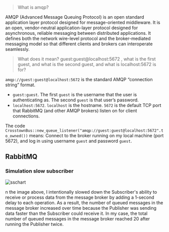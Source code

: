 >What is amqp?

AMQP (Advanced Message Queuing Protocol) is an open standard application layer protocol designed for message-oriented middleware. It is an open, vendor-neutral application-layer protocol designed for asynchronous, reliable messaging between distributed applications. It defines both the network wire-level protocol and the broker-mediated messaging model so that different clients and brokers can interoperate seamlessly.

>What does it mean? guest:guest@localhost:5672 , what is the first guest, and what
is the second guest, and what is localhost:5672 is for?

`amqp://guest:guest@localhost:5672` is the standard AMQP “connection string” format. 

- `guest:guest`. The first `guest` is the username that the user is authenticating as. The second `guest` is that user’s password.
- `localhost:5672`. `localhost` is the hostname. `5672` is the default TCP port that RabbitMQ (and other AMQP brokers) listen on for client connections.

The code `CrosstownBus::new_queue_listener("amqp://guest:guest@localhost:5672".to_owned())` means: Connect to the broker running on my local machine (port 5672), and log in using username `guest` and password `guest`.

## RabbitMQ

### Simulation slow subscriber

![sschart](/subscriber/images/sschart.png)

n the image above, I intentionally slowed down the Subscriber's ability to receive or process data from the message broker by adding a 1-second delay to each operation. As a result, the number of queued messages in the message broker increased over time because the Publisher was sending data faster than the Subscriber could receive it. In my case, the total number of queued messages in the message broker reached 20 after running the Publisher twice.

